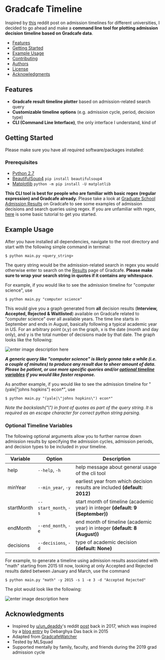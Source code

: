 
# Gradcafe Timeline

Inspired by [this](https://www.reddit.com/r/gradadmissions/comments/7srxxy/decision_timelines_for_particular_universities/) reddit post on admission timelines for different universities, I decided to go ahead and make a **command line tool for plotting admission decision timeline based on Gradcafe data**.

- [Features](#features)
- [Getting Started](#getting-started)
- [Example Usage](#example-usage)
- [Contributing](#contributing)
- [Authors](#authors)
- [License](#license)
- [Acknowledgments](#acknowledgments)

## Features

- **Gradcafe result timeline plotter** based on admission-related search query
- **Customizable timeline options** (e.g. admission cycle, period, decision type)
- **CLI (Command Line Interface)**, the only interface I understand, kind of

## Getting Started

Please make sure you have all required software/packages installed:

### Prerequisites

- [Python 2.7](https://www.python.org/downloads/)
- [BeautifulSoup4](https://pypi.org/project/beautifulsoup4/)  `pip install beautifulsoup4`
- [Matplotlib](https://matplotlib.org/users/installing.html)  `python -m pip install -U matplotlib`

**This CLI tool is best for people who are familiar with basic regex (regular expression) and Gradcafe already.** Please take a look at [Graduate School Admission Results](https://www.thegradcafe.com/survey/) on Gradcafe to see some examples of admission decisions and search queries using regex. If you are unfamiliar with regex, [here](https://medium.com/factory-mind/regex-tutorial-a-simple-cheatsheet-by-examples-649dc1c3f285) is some basic tutorial to get you started.

## Example Usage

After you have installed all dependencies, navigate to the root directory and start with the following simple command in terminal:

``
$ python main.py <query_string>
``

The query string would be the admission-related search in regex you would otherwise enter to search on the [Results](https://www.thegradcafe.com/survey/) page of Gradcafe. **Please make sure to wrap your search string in quotes if it contains any whitespace.**

For example, if you would like to see the admission timeline for "computer science", use

``
$ python main.py "computer science"
``

This would give you a graph generated from **all** decision results (**Interview, Accepted, Rejected & Waitlisted**) available on Gradcafe related to "computer science" over all available years. The time line starts in September and ends in August, basically following a typical academic year in US. For an arbitrary point (x,y) on the graph, x is the date (month and day only), and y is the total number of decisions made by that date. The graph looks like the following:

![enter image description here](https://lh3.googleusercontent.com/pgq7c6zNCbYCwylzoIztFVRqihAfHPIgpUsdLj6nlTc8LFLqGchMKjNoBwQy66PfdQJOGT_QnD3w "example_timeline_cs")

**_A generic query like "computer science" is likely gonna take a while (i.e. a couple of minutes) to produce any result due to sheer amount of data. Please be patient, or use more specific queries and/or [optional timeline variables](#optional-timeline-variables) if you would like faster response._**

As another example, if you would like to see the admission timeline for "(yale|"johns hopkins") econ*", use

``
$ python main.py "(yale|\"johns hopkins\") econ*"
``

*Note the backslash("\\") in front of quotes as part of the query string. It is required as an escape character for correct python string parsing.*

### Optional Timeline Variables

The following optional arguments allow you to further narrow down admission results by specifying the admission cycles, admission periods, and decision types to be included in your timeline.

| Variable | Option | Description |
|--|--|--|
| help | `--help`, `-h` | help message about general usage of the cli tool |
| minYear | `--min_year`, `-y` | earliest year from which decision results are included **(default: 2012)** |
| startMonth | `--start_month`, `-s` | start month of timeline (academic year) in integer **(default: 9 (September))** | 
| endMonth | `--end_month`, `-e` | end month of timeline (academic year) in integer **(default: 8 (August))** |
| decisions | `--decisions`, `-d` | type of academic decision **(default: None)**| 

For example, to generate a timeline using admission results associated with "math" starting from 2015 till now, looking at only Accepted and Rejected results dated between January and March, use the command

``
$ python main.py "math" -y 2015 -s 1 -e 3 -d "Accepted Rejected"
``

The plot would look like the following:

![enter image description here](https://lh3.googleusercontent.com/cdNL6yA6byxkD4_qt4mbLSqAzSA15pwsst_c7Ae2Lguu-gHljqN49SIFFOxXW4nXt9j3evkBLgV_ "example-math-2015-jan-march-ar")

## Acknowledgments

* Inspired by [u/un_deaddy](https://www.reddit.com/user/un_deaddy)'s reddit [post](https://www.reddit.com/r/gradadmissions/comments/7srxxy/decision_timelines_for_particular_universities/) back in 2017, which was inspired by a [blog entry](http://debarghyadas.com/writes/the-grad-school-statistics-we-never-had/) by Debarghya Das back in 2015
* Adapted from [GradcafeWatcher](https://github.com/utkarshsimha/GradcafeWatcher)
* Tested by MLSquad
* Supported mentally by family, faculty, and friends during the 2019 grad admission cycle
